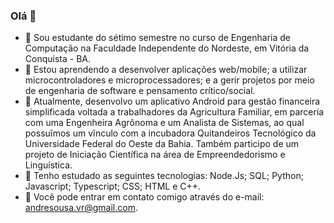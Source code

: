 ### Olá 👋

- 🔭 Sou estudante do sétimo semestre no curso de Engenharia de Computação na Faculdade Independente do Nordeste, em Vitória da Conquista - BA.
- 🌱 Estou aprendendo a desenvolver aplicações web/mobile; a utilizar microcontroladores e microprocessadores; e a gerir projetos por meio de engenharia de software e pensamento crítico/social.
- 👯 Atualmente, desenvolvo um aplicativo Android para gestão financeira simplificada voltada a trabalhadores da Agricultura Familiar, em parceria com uma Engenheira Agrônoma e um Analista de Sistemas, ao qual possuĩmos um vĩnculo com a incubadora Quitandeiros Tecnológico da Universidade Federal do Oeste da Bahia. Também participo de um projeto de Iniciação Científica na área de Empreendedorismo e Linguística.
- 🤔 Tenho estudado as seguintes tecnologias: Node.Js; SQL; Python; Javascript; Typescript; CSS; HTML e C++.
- 💬 Você pode entrar em contato comigo através do e-mail: andresousa.vr@gmail.com.
